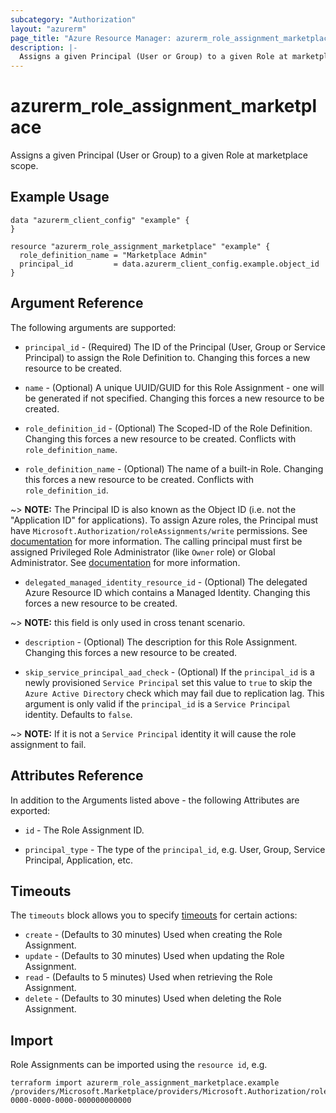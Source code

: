 ```yaml
---
subcategory: "Authorization"
layout: "azurerm"
page_title: "Azure Resource Manager: azurerm_role_assignment_marketplace"
description: |-
  Assigns a given Principal (User or Group) to a given Role at marketplace scope.
---
```


# azurerm_role_assignment_marketplace

Assigns a given Principal (User or Group) to a given Role at marketplace scope.

## Example Usage

```hcl
data "azurerm_client_config" "example" {
}

resource "azurerm_role_assignment_marketplace" "example" {
  role_definition_name = "Marketplace Admin"
  principal_id         = data.azurerm_client_config.example.object_id
}
```

## Argument Reference

The following arguments are supported:

* `principal_id` - (Required) The ID of the Principal (User, Group or Service Principal) to assign the Role Definition to. Changing this forces a new resource to be created.

* `name` - (Optional) A unique UUID/GUID for this Role Assignment - one will be generated if not specified. Changing this forces a new resource to be created.

* `role_definition_id` - (Optional) The Scoped-ID of the Role Definition. Changing this forces a new resource to be created. Conflicts with `role_definition_name`.

* `role_definition_name` - (Optional) The name of a built-in Role. Changing this forces a new resource to be created. Conflicts with `role_definition_id`.

~> **NOTE:** The Principal ID is also known as the Object ID (i.e. not the "Application ID" for applications). To assign Azure roles, the Principal must have `Microsoft.Authorization/roleAssignments/write` permissions. See [documentation](https://learn.microsoft.com/en-us/azure/role-based-access-control/role-assignments-portal) for more information. The calling principal must first be assigned Privileged Role Administrator (like `Owner` role) or Global Administrator. See [documentation](https://learn.microsoft.com/en-us/marketplace/create-manage-private-azure-marketplace-new#prerequisites) for more information.

* `delegated_managed_identity_resource_id` - (Optional) The delegated Azure Resource ID which contains a Managed Identity. Changing this forces a new resource to be created.

~> **NOTE:** this field is only used in cross tenant scenario.

* `description` - (Optional) The description for this Role Assignment. Changing this forces a new resource to be created.
  
* `skip_service_principal_aad_check` - (Optional) If the `principal_id` is a newly provisioned `Service Principal` set this value to `true` to skip the `Azure Active Directory` check which may fail due to replication lag. This argument is only valid if the `principal_id` is a `Service Principal` identity. Defaults to `false`.

~> **NOTE:** If it is not a `Service Principal` identity it will cause the role assignment to fail.

## Attributes Reference

In addition to the Arguments listed above - the following Attributes are exported:

* `id` - The Role Assignment ID.

* `principal_type` - The type of the `principal_id`, e.g. User, Group, Service Principal, Application, etc.

## Timeouts

The `timeouts` block allows you to specify [timeouts](https://www.terraform.io/language/resources/syntax#operation-timeouts) for certain actions:

* `create` - (Defaults to 30 minutes) Used when creating the Role Assignment.
* `update` - (Defaults to 30 minutes) Used when updating the Role Assignment.
* `read` - (Defaults to 5 minutes) Used when retrieving the Role Assignment.
* `delete` - (Defaults to 30 minutes) Used when deleting the Role Assignment.

## Import

Role Assignments can be imported using the `resource id`, e.g.

```shell
terraform import azurerm_role_assignment_marketplace.example /providers/Microsoft.Marketplace/providers/Microsoft.Authorization/roleAssignments/00000000-0000-0000-0000-000000000000
```

